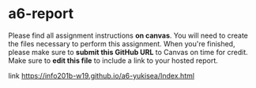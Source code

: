 # a6-report
Please find all assignment instructions **on canvas**. You will need to create the files necessary to perform this assignment. When you're finished, please make sure to **submit this GitHub URL** to Canvas on time for credit. Make sure to **edit this file** to include a link to your hosted report.

link
https://info201b-w19.github.io/a6-yukisea/Index.html
